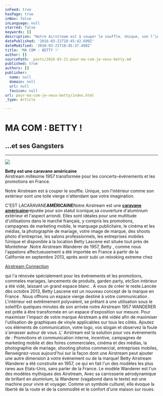 ```yaml
---
inFeed: true
hasPage: true
inNav: false
inLanguage: null
starred: false
keywords: []
description: "Notre Airstream est à couper le souffle. Unique, son l’intérieur comme son extérieur sont une toile vierge n'attendant que votre imagination.\_"
datePublished: '2016-03-21T18:45:42.699Z'
dateModified: '2016-03-21T18:45:37.498Z'
title: 'MA COM : BETTY !'
author: []
sourcePath: _posts/2016-03-21-pour-ma-com-je-veux-betty.md
published: true
authors: []
publisher:
  name: null
  domain: null
  url: null
  favicon: null
url: pour-ma-com-je-veux-betty/index.html
_type: Article

---
```

# MA COM : BETTY !

## ...et ses Gangsters

****
![](https://the-grid-user-content.s3-us-west-2.amazonaws.com/d1a83092-cf98-447a-a3cc-d74103b5c9df.jpg)

**Betty est une caravane américaine**  
Airstream millésime 1957 transformée pour  les concerts-événements et les promotions en France. 

Notre Airstream est à couper le souffle. Unique, son l'intérieur comme son extérieur sont une toile vierge n'attendant que votre imagination. 

C'EST LACARAVANE**AMÉRICAINE**Notre Airstream est une [**caravane américaine**][0]réputée pour son statut iconique,sa couverture d'aluminium extérieur et l'aspect arrondi. Elles sont idéales pour une multitude d'utilisations dans le marché français, y compris les promotions, campagnes de marketing mobile, le marquage publicitaire, le cinéma et les médias, la photographie de mariage, votre image de marque, des shoots photo d'entreprise, les salons professionnels, les entreprises mobiles !Unique et disponible à la location Betty Lascene est située tout près de Montelimar .Notre Airstream Wanderer de 1957, Betty , comme nous l'appelons affectueusement a été importée en France à partir de la Californie en septembre 2013, après avoir subi un relooking extreme chez [][1]

[Airstream Connection][1]

qui l'a rénovée spécialement pour les événements et les promotions, commeles mariages, lancements de produits, garden party, etcSon intérieur a été vidé, laissant un grand espace blanc . A vous de créer le reste.Lancée dès octobre 2013, Betty Lascene est un nouveau concept de la marque en France . Nous offrons un espace vierge destiné à votre communication . L'intérieur est extrêmement polyvalent, se prêtant à une utilisation sous le soleil!En quelques minutes de son arrivée notre Airstream 1957 WANDERER est prête à être transformée en un espace d'exposition sur mesure. Pour maximiser l'impact de votre marque Airstream a été vidée afin de maximiser l'utilisation de graphiques de vinyle applicables sur tous les côtés. Ajoutez vos éléments de communication, votre logo, vos slogan et observez la foule s'amasser autour de vous .L' Airstream est la solution pour vos évènements de : Promotions et communication interne, incentive, campagnes de marketing mobile et des foires commerciales, cinéma et des médias, la photographie de mariage, shooting photos commercial, entreprises mobiles, Renseignez-vous aujourd'hui sur la façon dont une Airstream peut ajouter une autre dimension à votre événement ou de la marque! Betty Airstream Wanderer a été construite en 1957, ce qui en fait l'un des modèles les plus rares aux Etats-Unis, sans parler de la France. Le modèle Wanderer est l'un des modèles mythiques des Airstream, Avec sa carrosserie aérodynamique de brillant en aluminium, la Wanderer (vagabond dans le texte) est une machine pour vivre et voyager. Comme un symbole culturel, elle évoque la liberté de la route et de la commodité et le confort d'une maison sur roues. 

[0]: http://betty-lascene.fr/
[1]: http://airstream-connection.com/